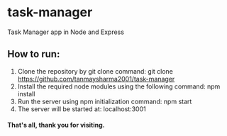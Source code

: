 # task-manager
Task Manager app in Node and Express

## How to run:
1. Clone the repository by git clone command:
  git clone https://github.com/tanmaysharma2001/task-manager
2. Install the required node modules using the following command:
  npm install
3. Run the server using npm initialization command:
  npm start
4. The server will be started at:
  localhost:3001

#### That's all, thank you for visiting.
